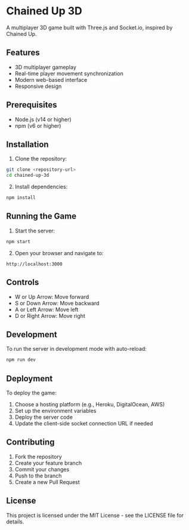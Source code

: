 # Chained Up 3D

A multiplayer 3D game built with Three.js and Socket.io, inspired by Chained Up.

## Features

- 3D multiplayer gameplay
- Real-time player movement synchronization
- Modern web-based interface
- Responsive design

## Prerequisites

- Node.js (v14 or higher)
- npm (v6 or higher)

## Installation

1. Clone the repository:
```bash
git clone <repository-url>
cd chained-up-3d
```

2. Install dependencies:
```bash
npm install
```

## Running the Game

1. Start the server:
```bash
npm start
```

2. Open your browser and navigate to:
```
http://localhost:3000
```

## Controls

- W or Up Arrow: Move forward
- S or Down Arrow: Move backward
- A or Left Arrow: Move left
- D or Right Arrow: Move right

## Development

To run the server in development mode with auto-reload:
```bash
npm run dev
```

## Deployment

To deploy the game:

1. Choose a hosting platform (e.g., Heroku, DigitalOcean, AWS)
2. Set up the environment variables
3. Deploy the server code
4. Update the client-side socket connection URL if needed

## Contributing

1. Fork the repository
2. Create your feature branch
3. Commit your changes
4. Push to the branch
5. Create a new Pull Request

## License

This project is licensed under the MIT License - see the LICENSE file for details. 